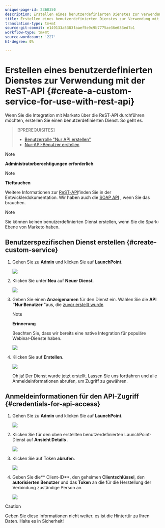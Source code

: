 ```yaml
---
unique-page-id: 2360350
description: Erstellen eines benutzerdefinierten Dienstes zur Verwendung mit der ReST-API - Marketing Docs - Produktdokumentation
title: Erstellen eines benutzerdefinierten Dienstes zur Verwendung mit der ReST-API
translation-type: tm+mt
source-git-commit: e149133a5383faaef5e9c9b7775ae36e633ed7b1
workflow-type: tm+mt
source-wordcount: '227'
ht-degree: 0%

---
```



# Erstellen eines benutzerdefinierten Dienstes zur Verwendung mit der ReST-API {#create-a-custom-service-for-use-with-rest-api}

Wenn Sie die Integration mit Marketo über die ReST-API durchführen möchten, erstellen Sie einen benutzerdefinierten Dienst. So geht es.

>[!PREREQUISITES]
>
>* [Benutzerrolle &quot;Nur API erstellen&quot;](../../../product-docs/administration/users-and-roles/create-an-api-only-user-role.md)
>* [Nur-API-Benutzer erstellen](../../../product-docs/administration/users-and-roles/create-an-api-only-user.md)

>



>[!NOTE]
>
>**Administratorberechtigungen erforderlich**

>[!NOTE]
>
>**Tieftauchen**
>
>Weitere Informationen zur [ReST-API](http://developers.marketo.com/documentation/rest/)finden Sie in der Entwicklerdokumentation. Wir haben auch die [SOAP API](http://developers.marketo.com/documentation/soap/) , wenn Sie das brauchen.

>[!NOTE]
>
>Sie können keinen benutzerdefinierten Dienst erstellen, wenn Sie die Spark-Ebene von Marketo haben.

## Benutzerspezifischen Dienst erstellen {#create-custom-service}

1. Gehen Sie zu **Admin** und klicken Sie auf **LaunchPoint**.

   ![](assets/image2014-9-19-10-3a38-3a15.png)

1. Klicken Sie unter **Neu** auf **Neuer Dienst**.

   ![](assets/image2014-9-19-10-3a38-3a22.png)

1. Geben Sie einen **Anzeigenamen** für den Dienst ein. Wählen Sie die **API &quot;Nur Benutzer** &quot;aus, die [zuvor erstellt wurde](../../../product-docs/administration/users-and-roles/create-an-api-only-user.md).

   >[!NOTE]
   >
   >**Erinnerung**
   >
   >Beachten Sie, dass wir bereits eine native Integration für populäre Webinar-Dienste haben.

   ![](assets/image2014-9-19-10-3a38-3a32.png)

1. Klicken Sie auf **Erstellen**.

   ![](assets/image2014-9-19-10-3a39-3a28.png)

   Oh ja! Der Dienst wurde jetzt erstellt. Lassen Sie uns fortfahren und alle Anmeldeinformationen abrufen, um Zugriff zu gewähren.

## Anmeldeinformationen für den API-Zugriff {#credentials-for-api-access}

1. Gehen Sie zu **Admin** und klicken Sie auf **LaunchPoint**.

   ![](assets/image2014-9-19-10-3a42-3a11.png)

1. Klicken Sie für den oben erstellten benutzerdefinierten LaunchPoint-Dienst auf **Ansicht Details** .

   ![](assets/image2014-9-19-10-3a42-3a16.png)

1. Klicken Sie auf Token **abrufen**.

   ![](assets/image2014-9-19-10-3a42-3a24.png)

1. Geben Sie die** Client-ID**, den geheimen **Clientschlüssel**, den **autorisierten Benutzer** und das **Token** an die für die Herstellung der Verbindung zuständige Person an.

   ![](assets/image2014-9-19-10-3a42-3a38.png)

>[!CAUTION]
>
>Geben Sie diese Informationen nicht weiter. es ist die Hintertür zu Ihren Daten. Halte es in Sicherheit!

